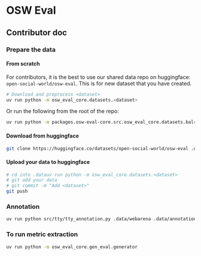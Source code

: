 # OSW Eval

## Contributor doc

### Prepare the data

#### From scratch
For contributors, it is the best to use our shared data repo on huggingface: `open-social-world/osw-eval`. This is for new dataset that you have created.

```bash
# Download and preprocess <dataset>
uv run python -m osw_eval_core.datasets.<dataset>
```

Or run the following from the root of the repo:

```bash
uv run python -m packages.osw-eval-core.src.osw_eval_core.datasets.balrog_fixed
```

#### Download from huggingface

```bash
git clone https://huggingface.co/datasets/open-social-world/osw-eval .data
```

#### Upload your data to huggingface

```bash
# cd into .datauv run python -m osw_eval_core.datasets.<dataset>
# git add your data
# git commit -m "Add <dataset>"
git push
```

### Annotation
```bash
uv run python src/tty/tty_annotation.py .data/webarena .data/annotations/webarena --annotator-id <your name>
```

### To run metric extraction
```bash
uv run python -m osw_eval_core.gen_eval.generator
```
